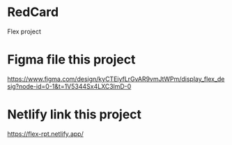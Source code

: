 # RedCard
Flex project
# Figma file this project
https://www.figma.com/design/kyCTEiyfLrGvAR9vmJtWPm/display_flex_desig?node-id=0-1&t=1V5344Sx4LXC3lmD-0
# Netlify link this project
https://flex-rpt.netlify.app/

